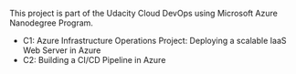 This project is part of the Udacity Cloud DevOps using Microsoft Azure Nanodegree Program.

- C1: Azure Infrastructure Operations Project: Deploying a scalable IaaS Web Server in Azure
- C2: Building a CI/CD Pipeline in Azure
